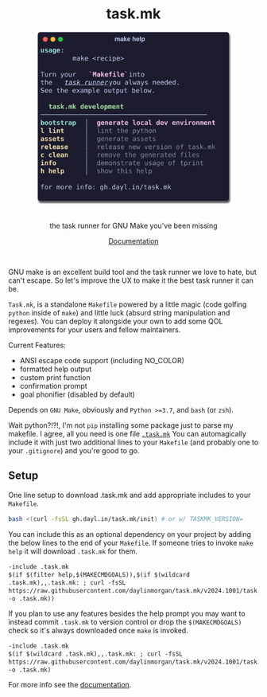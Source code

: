 <div align="center">
  <h1 align="center"> task.mk </h1>
  <img src="./assets/help.svg" alt="help" width=400 >
  <p align="center">
  the task runner for GNU Make you've been missing
  </p>
  <p align="center">
  <a href="https://gh.dayl.in/task.mk">Documentation</a>
  </p>
</div>
</br>

GNU make is an excellent build tool and the task runner we love to hate, but can't escape.
So let's improve the UX to make it the best task runner it can be.

`Task.mk`, is a standalone `Makefile` powered by a little magic (code golfing `python` inside of `make`) and little luck (absurd string manipulation and regexes). 
You can deploy it alongside your own to add some QOL improvements for your users and fellow maintainers.


Current Features:

  - ANSI escape code support (including NO_COLOR) 
  - formatted help output
  - custom print function
  - confirmation prompt
  - goal phonifier (disabled by default)

Depends on `GNU Make`, obviously and `Python >=3.7`, and `bash` (or `zsh`).

Wait python?!?!, I'm not `pip` installing some package just to parse my makefile.
I agree, all you need is one file [`.task.mk`](https://github.com/daylinmorgan/task.mk/v2024.1001/task.mk)
You can automagically include it with just two additional lines to your `Makefile` (and probably one to your `.gitignore`) and you're good to go.

## Setup

One line setup to download .task.mk and add appropriate includes to your `Makefile`.
```bash
bash <(curl -fsSL gh.dayl.in/task.mk/init) # or w/ TASKMK_VERSION=
```

You can include this as an optional dependency on your project by adding the below lines to the end of your `Makefile`.
If someone tries to invoke `make help` it will download `.task.mk` for them.

```make
-include .task.mk
$(if $(filter help,$(MAKECMDGOALS)),$(if $(wildcard .task.mk),,.task.mk: ; curl -fsSL https://raw.githubusercontent.com/daylinmorgan/task.mk/v2024.1001/task.mk -o .task.mk))
```

If you plan to use any features besides the help prompt you may want to instead commit `.task.mk` to version control or drop the `$(MAKECMDGOALS)` check so it's always downloaded once `make` is invoked.

```make
-include .task.mk
$(if $(wildcard .task.mk),,.task.mk: ; curl -fsSL https://raw.githubusercontent.com/daylinmorgan/task.mk/v2024.1001/task.mk -o .task.mk)
```

For more info see the [documentation](https://gh.dayl.in/task.mk).
